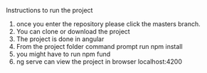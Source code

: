Instructions to run the project
1.	once you enter the repository please click the masters branch.
2.	 You can clone or download the project
3.	The project is done in angular
4.	From the project folder command prompt run npm install
5.	you might have to run npm fund
6.	ng serve  can view the project in browser localhost:4200
